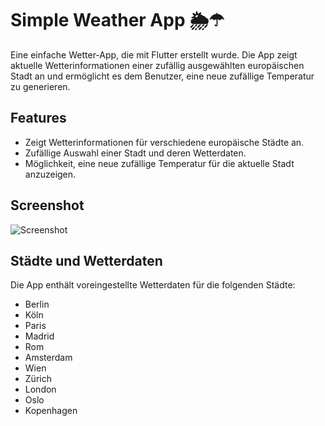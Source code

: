 # Simple Weather App 🌦️☂

Eine einfache Wetter-App, die mit Flutter erstellt wurde. Die App zeigt aktuelle Wetterinformationen einer zufällig ausgewählten europäischen Stadt an und ermöglicht es dem Benutzer, eine neue zufällige Temperatur zu generieren.

## Features 
- Zeigt Wetterinformationen für verschiedene europäische Städte an.
- Zufällige Auswahl einer Stadt und deren Wetterdaten.
- Möglichkeit, eine neue zufällige Temperatur für die aktuelle Stadt anzuzeigen.

## Screenshot
![Screenshot](https://github.com/arthur892/ts_4_1_1_4_3_2_simple_weather_app/blob/main/screenshots/mains.png)

## Städte und Wetterdaten

Die App enthält voreingestellte Wetterdaten für die folgenden Städte:

- Berlin
- Köln
- Paris
- Madrid
- Rom
- Amsterdam
- Wien
- Zürich
- London
- Oslo
- Kopenhagen
